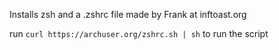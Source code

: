 Installs zsh and a .zshrc file made by Frank at inftoast.org

run `curl https://archuser.org/zshrc.sh | sh` to run the script 
